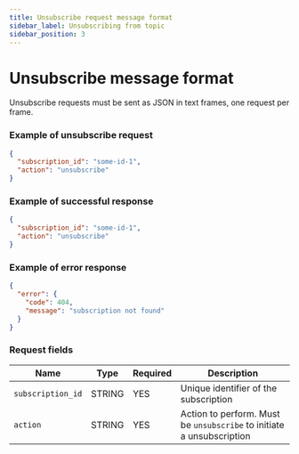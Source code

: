 ```yaml
---
title: Unsubscribe request message format
sidebar_label: Unsubscribing from topic
sidebar_position: 3
---
```


# Unsubscribe message format

Unsubscribe requests must be sent as JSON in text frames, one request per frame.

### Example of unsubscribe request

```json
{
  "subscription_id": "some-id-1",
  "action": "unsubscribe"
}
```

### Example of successful response

```json
{
  "subscription_id": "some-id-1",
  "action": "unsubscribe"
}
```

### Example of error response

```json
{
  "error": {
    "code": 404,
    "message": "subscription not found"
  }
}
```

### Request fields

| Name              | Type   | Required | Description                                                           |
|-------------------|--------|----------|-----------------------------------------------------------------------|
| `subscription_id` | STRING | YES      | Unique identifier of the subscription                                 |
| `action`          | STRING | YES      | Action to perform. Must be `unsubscribe` to initiate a unsubscription |